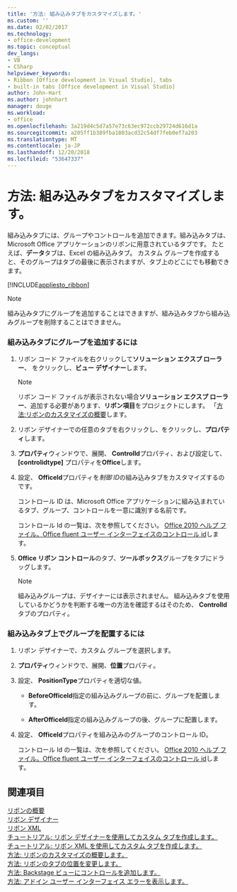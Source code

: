 ```yaml
---
title: '方法: 組み込みタブをカスタマイズします。'
ms.custom: ''
ms.date: 02/02/2017
ms.technology:
- office-development
ms.topic: conceptual
dev_langs:
- VB
- CSharp
helpviewer_keywords:
- Ribbon [Office development in Visual Studio], tabs
- built-in tabs [Office development in Visual Studio]
author: John-Hart
ms.author: johnhart
manager: douge
ms.workload:
- office
ms.openlocfilehash: 3a219d4c5d7a57e73c63ec972ccb29724d616d1a
ms.sourcegitcommit: a205ff1b389fba1803acd32c54df7feb0ef7a203
ms.translationtype: MT
ms.contentlocale: ja-JP
ms.lasthandoff: 12/20/2018
ms.locfileid: "53647337"
---
```

# <a name="how-to-customize-a-built-in-tab"></a>方法: 組み込みタブをカスタマイズします。
  組み込みタブには、グループやコントロールを追加できます。組み込みタブは、Microsoft Office アプリケーションのリボンに用意されているタブです。 たとえば、**データ**タブは、Excel の組み込みタブ。 カスタム グループを作成すると、そのグループはタブの最後に表示されますが、タブ上のどこにでも移動できます。  
  
 [!INCLUDE[appliesto_ribbon](../vsto/includes/appliesto-ribbon-md.md)]  
  
> [!NOTE]  
>  組み込みタブにグループを追加することはできますが、組み込みタブから組み込みグループを削除することはできません。  
  
### <a name="to-add-groups-to-a-built-in-tab"></a>組み込みタブにグループを追加するには  
  
1.  リボン コード ファイルを右クリックして**ソリューション エクスプ ローラー**、 をクリックし、**ビュー デザイナー**します。  
  
    > [!NOTE]  
    >  リボン コード ファイルが表示されない場合**ソリューション エクスプ ローラー**、追加する必要があります、**リボン項目**をプロジェクトにします。 「[方法:リボンのカスタマイズの概要](../vsto/how-to-get-started-customizing-the-ribbon.md)します。  
  
2.  リボン デザイナーでの任意のタブを右クリックし、をクリックし、**プロパティ**します。  
  
3.  **プロパティ**ウィンドウで、展開、 **ControlId**プロパティ、および設定して、 **[controlidtype]** プロパティを**Office**します。  
  
4.  設定、 **OfficeId**プロパティを*制御 ID*の組み込みタブをカスタマイズするのです。  
  
     コントロール ID は、Microsoft Office アプリケーションに組み込まれているタブ、グループ、コントロールを一意に識別する名前です。  
  
     コントロール Id の一覧は、次を参照してください。 [Office 2010 ヘルプ ファイル。Office fluent ユーザー インターフェイスのコントロール id](http://go.microsoft.com/fwlink/?LinkID=181052)します。  
  
5.  **Office リボン コントロール**のタブ、**ツールボックス**グループをタブにドラッグします。  
  
    > [!NOTE]  
    >  組み込みグループは、デザイナーには表示されません。 組み込みタブを使用しているかどうかを判断する唯一の方法を確認するはそのため、 **ControlId**  タブのプロパティ。  
  
### <a name="to-position-groups-on-a-built-in-tab"></a>組み込みタブ上でグループを配置するには  
  
1.  リボン デザイナーで、カスタム グループを選択します。  
  
2.  **プロパティ**ウィンドウで、展開、**位置**プロパティ。  
  
3.  設定、 **PositionType**プロパティを適切な値。  
  
    -   **BeforeOfficeId**指定の組み込みグループの前に、グループを配置します。  
  
    -   **AfterOfficeId**指定の組み込みグループの後、グループに配置します。  
  
4.  設定、 **OfficeId**プロパティを組み込みのグループのコントロール ID。  
  
     コントロール Id の一覧は、次を参照してください。 [Office 2010 ヘルプ ファイル。Office fluent ユーザー インターフェイスのコントロール id](http://go.microsoft.com/fwlink/?LinkID=181052)します。  
  
## <a name="see-also"></a>関連項目  
 [リボンの概要](../vsto/ribbon-overview.md)   
 [リボン デザイナー](../vsto/ribbon-designer.md)   
 [リボン XML](../vsto/ribbon-xml.md)   
 [チュートリアル: リボン デザイナーを使用してカスタム タブを作成します。](../vsto/walkthrough-creating-a-custom-tab-by-using-the-ribbon-designer.md)   
 [チュートリアル: リボン XML を使用してカスタム タブを作成します。](../vsto/walkthrough-creating-a-custom-tab-by-using-ribbon-xml.md)   
 [方法: リボンのカスタマイズの概要します。](../vsto/how-to-get-started-customizing-the-ribbon.md)   
 [方法: リボンのタブの位置を変更します。](../vsto/how-to-change-the-position-of-a-tab-on-the-ribbon.md)   
 [方法: Backstage ビューにコントロールを追加します。](../vsto/how-to-add-controls-to-the-backstage-view.md)   
 [方法: アドイン ユーザー インターフェイス エラーを表示します。](../vsto/how-to-show-add-in-user-interface-errors.md)  
  
  